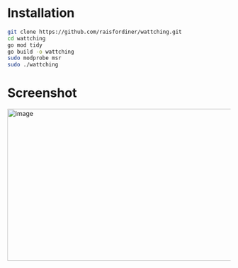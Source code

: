 # Installation

```sh
git clone https://github.com/raisfordiner/wattching.git
cd wattching
go mod tidy
go build -o wattching
sudo modprobe msr
sudo ./wattching
```

# Screenshot

<img width="573" height="344" alt="image" src="https://github.com/user-attachments/assets/ad5d2984-5378-4973-ad3b-d3bb202f7920" />
